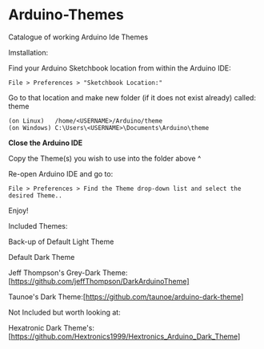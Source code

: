 # Arduino-Themes
Catalogue of working Arduino Ide Themes

Imstallation:

Find your Arduino Sketchbook location from within the Arduino IDE:
```
File > Preferences > "Sketchbook Location:"
```

Go to that location and make new folder (if it does not exist already) called: theme
```
(on Linux)   /home/<USERNAME>/Arduino/theme
(on Windows) C:\Users\<USERNAME>\Documents\Arduino\theme
```

__Close the Arduino IDE__

Copy the Theme(s) you wish to use into the folder above ^

Re-open Arduino IDE and go to:
```
File > Preferences > Find the Theme drop-down list and select the desired Theme..
```
Enjoy!


Included Themes:

Back-up of Default Light Theme

Default Dark Theme

Jeff Thompson's Grey-Dark Theme:[https://github.com/jeffThompson/DarkArduinoTheme]

Taunoe's Dark Theme:[https://github.com/taunoe/arduino-dark-theme]



Not Included but worth looking at:

Hexatronic Dark Theme's:[https://github.com/Hextronics1999/Hextronics_Arduino_Dark_Theme]


